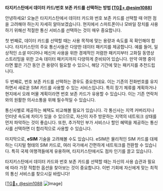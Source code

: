 **타지키스탄에서 데이터 카드/번호 보존 카드를 선택하는 방법 [[TG💪+ @esim1088](https://t.me/s/esim1088)]**

안녕하세요! 오늘은 타지키스탄에서 데이터 카드와 번호 보존 카드를 선택할 때 어떤 점을 고려해야 하는지 자세히 알아보겠습니다. 현지에서 스마트폰이나 모바일 장치를 사용하기 위해선 적절한 통신 서비스를 선택하는 것이 매우 중요합니다.

첫 번째로, 데이터 카드를 선택할 때는 사용 목적에 맞는 용량과 속도를 꼭 확인해야 합니다. 타지키스탄의 주요 통신사들은 다양한 데이터 패키지를 제공합니다. 예를 들어, 일상적인 소셜 미디어나 메신저 사용을 위한 경제적인 저렴한 패키지부터 고화질 동영상 스트리밍을 위한 고속 데이터 패키지까지 다양하게 준비되어 있습니다. 만약 여행 중이라면 짧은 기간 동안 큰 용량이 필요할 수 있으니, 해당 기간에 맞는 패키지를 추천드립니다.

두 번째로, 번호 보존 카드를 선택하는 경우도 중요한데요. 이는 기존의 전화번호를 유지하면서 새로운 SIM 카드를 사용할 수 있는 서비스입니다. 특히 장기 체류를 계획하거나 현지에서 오래 머물 계획이라면 번호 보존 카드가 유용할 수 있습니다. 이는 기존 연락처와의 원활한 의사소통을 위해 필수적일 수 있습니다.

통신사별로 제공하는 혜택도 비교해볼 필요가 있습니다. 각 통신사는 지역 커버리지나 인터넷 속도에 차이가 있을 수 있으므로, 자신이 자주 방문하는 지역의 네트워크 상태를 먼저 파악하는 것이 좋습니다. 또한, 추가적인 부가 서비스나 할인 혜택을 제공하는 통신사를 선택하면 더 합리적으로 사용할 수 있습니다.

마지막으로, **eSIM** 기술을 고려해볼 수도 있습니다. eSIM은 물리적인 SIM 카드를 대체하는 디지털 형태의 SIM 카드로, 여러 국가에서 간편하게 네트워크를 전환할 수 있습니다. 특히 국제 여행객들에게 유용하며, 타지키스탄에서도 점차 인기를 끌고 있습니다.

타지키스탄에서 데이터 카드와 번호 보존 카드를 선택할 때는 자신의 사용 습관과 필요에 따라 가장 적합한 옵션을 찾아보는 것이 중요합니다. 이번 기회에 자신에게 맞는 최적의 통신 서비스를 찾으시길 바랍니다!

[[TG💪+ @esim1088](https://t.me/s/esim1088) ![Image](https://i.postimg.cc/Y0z9fWf4/image.png)]
